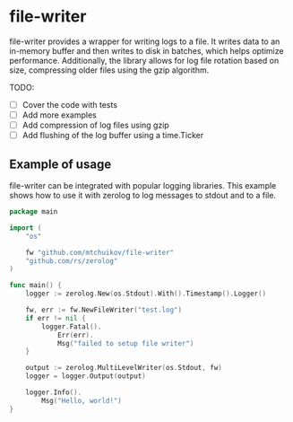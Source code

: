 # file-writer

file-writer provides a wrapper for writing logs to a file. It writes data to an in-memory buffer and then writes to disk in batches, which helps optimize performance. Additionally, the library allows for log file rotation based on size, compressing older files using the gzip algorithm.

TODO:
- [ ] Cover the code with tests
- [ ] Add more examples
- [ ] Add compression of log files using gzip
- [ ] Add flushing of the log buffer using a time.Ticker

## Example of usage

file-writer can be integrated with popular logging libraries. This example shows how to use it with zerolog to log messages to stdout and to a file.

```go
package main

import (
	"os"

	fw "github.com/mtchuikov/file-writer"
	"github.com/rs/zerolog"
)

func main() {
	logger := zerolog.New(os.Stdout).With().Timestamp().Logger()

	fw, err := fw.NewFileWriter("test.log")
	if err != nil {
		logger.Fatal().
			Err(err).
			Msg("failed to setup file writer")
	}

	output := zerolog.MultiLevelWriter(os.Stdout, fw)
	logger = logger.Output(output)

	logger.Info().
		Msg("Hello, world!")
}
```
